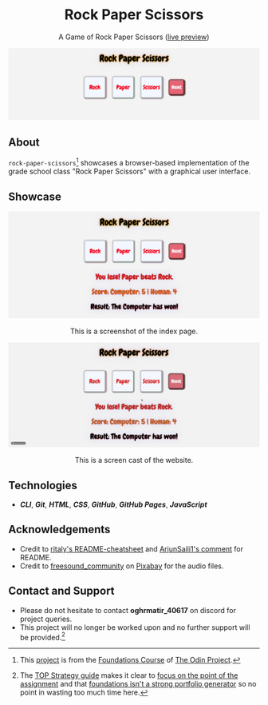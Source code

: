 <div align="center">
  <h1>Rock Paper Scissors</h1>

  A Game of Rock Paper Scissors ([live preview](https://oghrmatir.github.io/rock-paper-scissors/))

  <img src="./img/cover.png" alt="Cover of Rock Papers Scissors website">
</div>

## About
`rock-paper-scissors`[^1] showcases a browser-based implementation of the grade school class "Rock Paper Scissors" with a graphical user interface.

[^1]: This [project](https://www.theodinproject.com/lessons/foundations-rock-paper-scissors) is from the [Foundations Course](https://www.theodinproject.com/paths/foundations/courses/foundations) of [The Odin Project](https://www.theodinproject.com/about).

## Showcase
<div align="center">
  <img src="./img/screenshots/sample.jpg" alt="Screenshot of sample page">
  <p>This is a screenshot of the index page.</p>

  <img src="./img/demo/demo.gif" alt="Screen cast of rock-paper-scissors">
  <p>This is a screen cast of the website.</p>
</div>

## Technologies
- ***CLI***, ***Git***, ***HTML***, ***CSS***, ***GitHub***, ***GitHub Pages***, ***JavaScript***

## Acknowledgements
- Credit to [ritaly's README-cheatsheet](https://github.com/ritaly/README-cheatsheet) and [ArjunSaili1's comment](https://github.com/TheOdinProject/curriculum/discussions/25472#discussioncomment-5889343) for README.
- Credit to [freesound_community](https://pixabay.com/users/freesound_community-46691455/) on [Pixabay](https://pixabay.com/) for the audio files.

## Contact and Support
- Please do not hesitate to contact **oghrmatir_40617** on discord for project queries.
- This project will no longer be worked upon and no further support will be provided.[^2]

[^2]: The [TOP Strategy guide](https://dev.to/theodinproject/becoming-a-top-success-story-mindset-3dp2) makes it clear to [focus on the point of the assignment](https://dev.to/theodinproject/learning-code-f56#:~:text=Focus%20on%20the%20point%20of%20the%20assignment) and that [foundations isn't a strong portfolio generator](https://dev.to/theodinproject/learning-code-f56#:~:text=Foundations%20isn%E2%80%99t%20a%20strong%20portfolio%20generator) so no point in wasting too much time here.